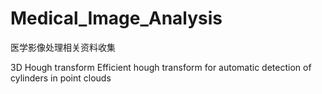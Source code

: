# Medical_Image_Analysis
医学影像处理相关资料收集


3D Hough transform
Efficient hough transform for automatic detection of cylinders in point clouds
